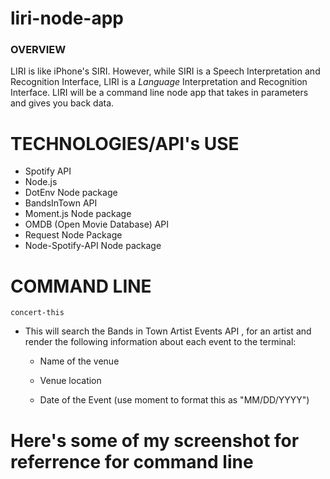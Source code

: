# liri-node-app

### OVERVIEW

LIRI is like iPhone's SIRI. However, while SIRI is a Speech Interpretation and Recognition Interface, LIRI is a _Language_ Interpretation and Recognition Interface. LIRI will be a command line node app that takes in parameters and gives you back data.

# TECHNOLOGIES/API's USE

* Spotify API
* Node.js
* DotEnv Node package
* BandsInTown API
* Moment.js Node package
* OMDB (Open Movie Database) API
* Request Node Package
* Node-Spotify-API Node package
 
# COMMAND LINE

`concert-this`

* This will search the Bands in Town Artist Events API , for an artist and render the following information about each event to the terminal:

     * Name of the venue

     * Venue location

     * Date of the Event (use moment to format this as "MM/DD/YYYY")

# Here's some of my screenshot for referrence for command line

![]()


